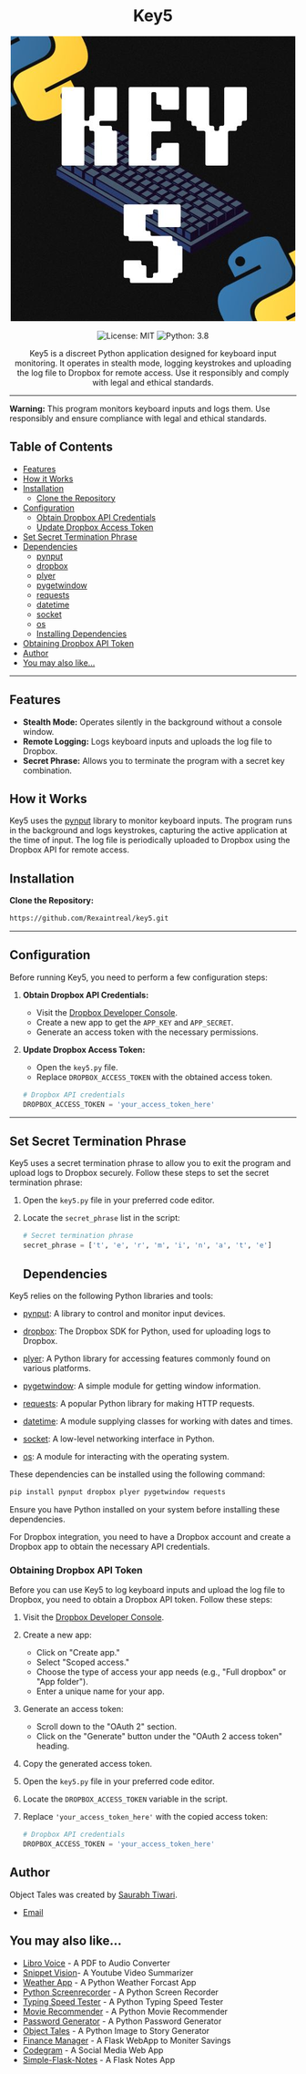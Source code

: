 <h1 align="center">Key5</h1>

<p align="center">
  <img src="https://github.com/Rexaintreal/key5/blob/main/KEY%205.jpg" alt="Key5 Logo">
</p>

<p align="center">
  <img src="https://img.shields.io/badge/license-MIT-blue.svg" alt="License: MIT">
  <img src="https://img.shields.io/badge/python-3.8-blue.svg" alt="Python: 3.8">
</p>

<p align="center">
  Key5 is a discreet Python application designed for keyboard input monitoring. It operates in stealth mode, logging keystrokes and uploading the log file to Dropbox for remote access. Use it responsibly and comply with legal and ethical standards.
</p>

--- 
__Warning:__ This program monitors keyboard inputs and logs them. Use responsibly and ensure compliance with legal and ethical standards.

## Table of Contents

- [Features](#features)
- [How it Works](#how-it-works)
- [Installation](#installation)
  - [Clone the Repository](#clone-the-repository)
- [Configuration](#configuration)
  - [Obtain Dropbox API Credentials](#obtain-dropbox-api-credentials)
  - [Update Dropbox Access Token](#update-dropbox-access-token)
- [Set Secret Termination Phrase](#set-secret-termination-phrase)
- [Dependencies](#dependencies)
  - [pynput](#pynput)
  - [dropbox](#dropbox)
  - [plyer](#plyer)
  - [pygetwindow](#pygetwindow)
  - [requests](#requests)
  - [datetime](#datetime)
  - [socket](#socket)
  - [os](#os)
  - [Installing Dependencies](#installing-dependencies)
- [Obtaining Dropbox API Token](#obtaining-dropbox-api-token)
- [Author](#author)
- [You may also like...](#you-may-also-like)

---

## Features

- **Stealth Mode:** Operates silently in the background without a console window.
- **Remote Logging:** Logs keyboard inputs and uploads the log file to Dropbox.
- **Secret Phrase:** Allows you to terminate the program with a secret key combination.

## How it Works

Key5 uses the [pynput](https://github.com/moses-palmer/pynput) library to monitor keyboard inputs. The program runs in the background and logs keystrokes, capturing the active application at the time of input. The log file is periodically uploaded to Dropbox using the Dropbox API for remote access.

## Installation

**Clone the Repository:**
   ```bash
   https://github.com/Rexaintreal/key5.git
   ```
---
## Configuration

Before running Key5, you need to perform a few configuration steps:

1. **Obtain Dropbox API Credentials:**
   - Visit the [Dropbox Developer Console](https://www.dropbox.com/developers/apps).
   - Create a new app to get the `APP_KEY` and `APP_SECRET`.
   - Generate an access token with the necessary permissions.
   
2. **Update Dropbox Access Token:**
   - Open the `key5.py` file.
   - Replace `DROPBOX_ACCESS_TOKEN` with the obtained access token.

   ```python
   # Dropbox API credentials
   DROPBOX_ACCESS_TOKEN = 'your_access_token_here'
   ```

---
## Set Secret Termination Phrase

Key5 uses a secret termination phrase to allow you to exit the program and upload logs to Dropbox securely. Follow these steps to set the secret termination phrase:

1. Open the `key5.py` file in your preferred code editor.

2. Locate the `secret_phrase` list in the script:

   ```python
   # Secret termination phrase
   secret_phrase = ['t', 'e', 'r', 'm', 'i', 'n', 'a', 't', 'e']
   ```
   ## Dependencies

Key5 relies on the following Python libraries and tools:

- [pynput](https://github.com/moses-palmer/pynput): A library to control and monitor input devices.

- [dropbox](https://github.com/dropbox/dropbox-sdk-python): The Dropbox SDK for Python, used for uploading logs to Dropbox.

- [plyer](https://github.com/pbernut/plyer): A Python library for accessing features commonly found on various platforms.

- [pygetwindow](https://github.com/asweigart/pygetwindow): A simple module for getting window information.

- [requests](https://github.com/psf/requests): A popular Python library for making HTTP requests.

- [datetime](https://docs.python.org/3/library/datetime.html): A module supplying classes for working with dates and times.

- [socket](https://docs.python.org/3/library/socket.html): A low-level networking interface in Python.

- [os](https://docs.python.org/3/library/os.html): A module for interacting with the operating system.

These dependencies can be installed using the following command:

```bash
pip install pynput dropbox plyer pygetwindow requests
```
Ensure you have Python installed on your system before installing these dependencies.

For Dropbox integration, you need to have a Dropbox account and create a Dropbox app to obtain the necessary API credentials.


### Obtaining Dropbox API Token

Before you can use Key5 to log keyboard inputs and upload the log file to Dropbox, you need to obtain a Dropbox API token. Follow these steps:

1. Visit the [Dropbox Developer Console](https://www.dropbox.com/developers/apps).

2. Create a new app:
   - Click on "Create app."
   - Select "Scoped access."
   - Choose the type of access your app needs (e.g., "Full dropbox" or "App folder").
   - Enter a unique name for your app.

3. Generate an access token:
   - Scroll down to the "OAuth 2" section.
   - Click on the "Generate" button under the "OAuth 2 access token" heading.

4. Copy the generated access token.

5. Open the `key5.py` file in your preferred code editor.

6. Locate the `DROPBOX_ACCESS_TOKEN` variable in the script.

7. Replace `'your_access_token_here'` with the copied access token:

   ```python
   # Dropbox API credentials
   DROPBOX_ACCESS_TOKEN = 'your_access_token_here'
   ```

## Author

Object Tales was created by [Saurabh Tiwari](https://github.com/Rexaintreal). 

- [Email](mailto:saurabhtiwari7986@gmail.com)

## You may also like...

- [Libro Voice](https://github.com/Rexaintreal/Libro-Voice) - A PDF to Audio Converter
- [Snippet Vision](https://github.com/Rexaintreal/Snippet-Vision)- A Youtube Video Summarizer
- [Weather App](https://github.com/Rexaintreal/WeatherApp) - A Python Weather Forcast App
- [Python Screenrecorder](https://github.com/Rexaintreal/PythonScreenrecorder) - A Python Screen Recorder
- [Typing Speed Tester](https://github.com/Rexaintreal/TypingSpeedTester) - A Python Typing Speed Tester
- [Movie Recommender](https://github.com/Rexaintreal/Movie-Recommender) - A Python Movie Recommender
- [Password Generator](https://github.com/Rexaintreal/Password-Generator) - A Python Password Generator
- [Object Tales](https://github.com/Rexaintreal/Object-Tales) - A Python Image to Story Generator
- [Finance Manager](https://github.com/Rexaintreal/Finance-Manager) - A Flask WebApp to Moniter Savings
- [Codegram](https://github.com/Rexaintreal/Codegram) - A Social Media Web App
- [Simple-Flask-Notes](https://github.com/Rexaintreal/Simple-Flask-Notes) - A Flask Notes App
